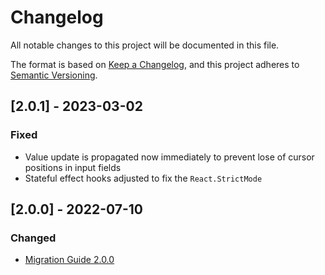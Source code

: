 # Changelog
All notable changes to this project will be documented in this file.

The format is based on [Keep a Changelog](https://keepachangelog.com/en/1.0.0/),
and this project adheres to [Semantic Versioning](https://semver.org/spec/v2.0.0.html).

## [2.0.1] - 2023-03-02
### Fixed
- Value update is propagated now immediately to prevent lose of cursor positions in input fields
- Stateful effect hooks adjusted to fix the `React.StrictMode`


## [2.0.0] - 2022-07-10
### Changed
- [Migration Guide 2.0.0](https://github.com/fdc-viktor-luft/morfi/blob/master/MIGRATIONGUIDE.md#200)
